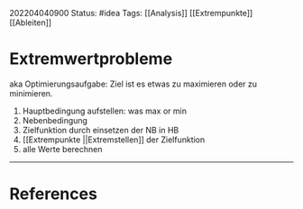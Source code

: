 202204040900
Status: #idea
Tags: [[Analysis]] [[Extrempunkte]] [[Ableiten]]  

# Extremwertprobleme
aka Optimierungsaufgabe:
Ziel  ist es etwas zu maximieren oder zu minimieren.
1. Hauptbedingung aufstellen: was max or min
2. Nebenbedingung
3. Zielfunktion durch einsetzen der NB in HB
4. [[Extrempunkte ||Extremstellen]] der Zielfunktion
5. alle Werte berechnen



___
# References
